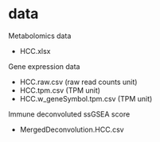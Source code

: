 # data

Metabolomics data
* HCC.xlsx

Gene expression data
* HCC.raw.csv (raw read counts unit)
* HCC.tpm.csv (TPM unit)
* HCC.w_geneSymbol.tpm.csv (TPM unit)

Immune deconvoluted ssGSEA score                 
* MergedDeconvolution.HCC.csv

